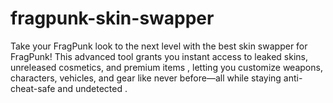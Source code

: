 # fragpunk-skin-swapper
Take your FragPunk look to the next level with the best skin swapper for FragPunk! This advanced tool grants you instant access to leaked skins, unreleased cosmetics, and premium items , letting you customize weapons, characters, vehicles, and gear like never before—all while staying anti-cheat-safe and undetected .
